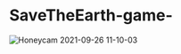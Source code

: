 # SaveTheEarth-game-

![Honeycam 2021-09-26 11-10-03](https://user-images.githubusercontent.com/71580773/134790889-ee8fc3d2-1519-40b5-9f3a-0854827c0a9e.gif)
